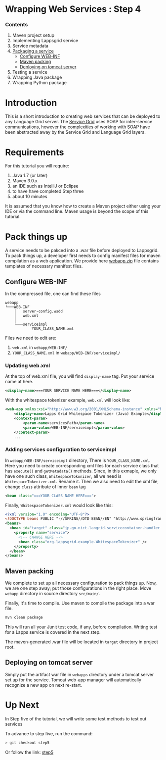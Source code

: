 Wrapping Web Services : Step 4
=====================

### Contents

1. Maven project setup
1. Implementing Lappsgrid service
1. Service metadata
1. [Packaging a service](#pack-things-up)
    - [Configure WEB-INF](cConfigure-web-inf)
    - [Maven packing](#maven-packing)
    - [Deploying on tomcat server](#deploying-on-tomcat-server)
1. Testing a service
1. Wrapping Java package
1. Wrapping Python package

# Introduction

This is a short introduction to creating web services that can be deployed to
any Language Grid server.  The [Service Grid](http://servicegrid.net/en/index.html) uses
SOAP for inter-service communications, however the complexities of working with SOAP
have been abstracted away by the Service Grid and Language Grid layers.

# Requirements

For this tutorial you will require:

1. Java 1.7 (or later)
1. Maven 3.0.x
1. an IDE such as IntelliJ or Eclipse
1. to have have completed Step three
1. about 10 minutes

It is assumed that you know how to create a Maven project either using your IDE or via the command line.  Maven usage is beyond the scope of this tutorial.

# Pack things up

A service needs to be pakced into a .war file before deployed to Lappsgrid. 
To pack things up, a developer first needs to config manifest files for maven compilation as a web application.
We provide here [webapp.zip](https://github.com/lapps/org.lappsgrid.example.java.whitespacetokenizer/blob/step4/webapp.zip)
 file contains templates of necessary manifest files.

## Configure WEB-INF

In the compressed file, one can find these files

```
webapp
└───WEB-INF
    │   server-config.wsdd
    │   web.xml
    │
    └───serviceimpl
            YOUR_CLASS_NAME.xml
```

Files we need to edit are:

1. `web.xml` in `webapp/WEB-INF/`
1. `YOUR_CLASS_NAME.xml` in `webapp/WEB-INF/serviceimpl/`

### Updating web.xml

At the top of web.xml file, you will find `display-name` tag. Put your service name at here.

```xml
<display-name>===YOUR SERVICE NAME HERE===</display-name>
```

With the whitespace tokenizer example, `web.xml` will look like:

```xml
<web-app xmlns:xsi="http://www.w3.org/2001/XMLSchema-instance" xmlns="http://java.sun.com/xml/ns/javaee" xmlns:web="http://java.sun.com/xml/ns/javaee/web-app_2_5.xsd" xsi:schemaLocation="http://java.sun.com/xml/ns/javaee http://java.sun.com/xml/ns/javaee/web-app_2_5.xsd" id="WebApp_ID" version="2.5">
    <display-name>Lapps Grid Whitespace Tokenizer (Java) Example</display-name>
    <context-param>
        <param-name>servicesPath</param-name>
        <param-value>WEB-INF/serviceimpl</param-value>
    </context-param>
    ...
```

### Adding services configuration to serviceimpl

In `webapp/WEB-INF/serviceimpl` directory, There is `YOUR_CLASS_NAME.xml`. 
Here you need to create corresponding xml files for each service class that has `execute()` and `getMetadata()` methods.
Since, in this exmaple, we only have one such class, `WhitespaceTokonizer`, all we need is `WhitespaceTokenizer.xml`. Rename it.
Then we also need to edit the xml file, change `class` attribute of inner `bean` tag

```xml
<bean class="===YOUR CLASS NAME HERE===">
```

Finally, `WhitespaceTokenizer.xml` would look like this:

```xml
<?xml version="1.0" encoding="UTF-8"?>
<!DOCTYPE beans PUBLIC "-//SPRING//DTD BEAN//EN" "http://www.springframework.org/dtd/spring-beans.dtd">
<beans>
  <bean id="target" class="jp.go.nict.langrid.servicecontainer.handler.TargetServiceFactory" >
    <property name="service">
      <!-- CHANGE HERE -->
      <bean class="org.lappsgrid.example.WhitespaceTokenizer" />
    </property>
  </bean>
</beans>
```

## Maven packing

We complete to set up all necessary configuration to pack things up. 
Now, we are one step away; put those configurations in the right place. 
Move `webapp` directory in source directory `src/main/`.

Finally, it's time to compile. Use maven to compile the package into a war file.

```bash
mvn clean package
```

This will run all your Junit test code, if any, before compilation. Writing test for a Lapps service is covered in the next step.

The maven-generated .war file will be located in `target` directory in project root.

## Deploying on tomcat server

Simply put the artifact war file in `webapps` directory under a tomcat server set up for the service. Tomcat web-app manager will automatically recognize a new app on next re-start.

# Up Next

In Step five of the tutorial, we will write some test methods to test out services

To advance to step five, run the command:

```bash
> git checkout step5
```
Or follow the link: [step5](https://github.com/lapps/org.lappsgrid.examples/tree/step5)
